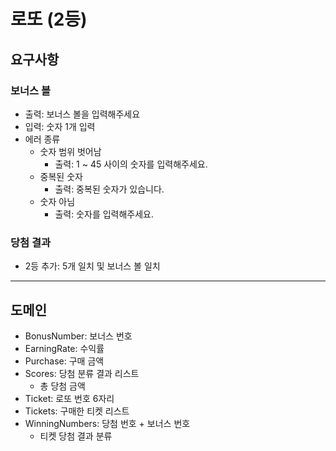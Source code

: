 # 로또 (2등)

## 요구사항

### 보너스 볼

- 출력: 보너스 볼을 입력해주세요
- 입력: 숫자 1개 입력
- 에러 종류
  - 숫자 범위 벗어남
    - 출력: 1 ~ 45 사이의 숫자를 입력해주세요.
  - 중복된 숫자
    - 출력: 중복된 숫자가 있습니다.
  - 숫자 아님
    - 출력: 숫자를 입력해주세요.

### 당첨 결과

- 2등 추가: 5개 일치 및 보너스 볼 일치

---

## 도메인

- BonusNumber: 보너스 번호
- EarningRate: 수익률
- Purchase: 구매 금액
- Scores: 당첨 분류 결과 리스트
  - 총 당첨 금액
- Ticket: 로또 번호 6자리
- Tickets: 구매한 티켓 리스트
- WinningNumbers: 당첨 번호 + 보너스 번호
  - 티켓 당첨 결과 분류
